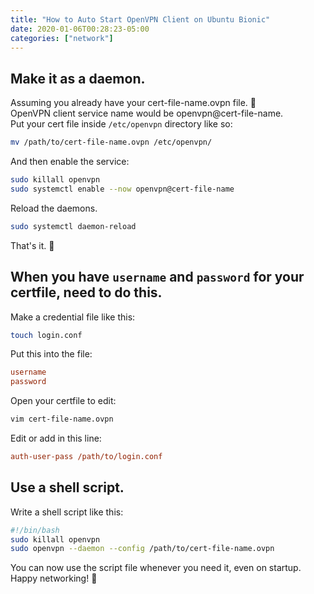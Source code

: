 ```yaml
---
title: "How to Auto Start OpenVPN Client on Ubuntu Bionic"
date: 2020-01-06T00:28:23-05:00
categories: ["network"]
---
```

## Make it as a daemon.

Assuming you already have your cert-file-name.ovpn file. 🙂  
OpenVPN client service name would be openvpn@cert-file-name.  
Put your cert file inside `/etc/openvpn` directory like so:

```bash
mv /path/to/cert-file-name.ovpn /etc/openvpn/
```

And then enable the service:

```bash
sudo killall openvpn
sudo systemctl enable --now openvpn@cert-file-name
```

Reload the daemons.

```bash
sudo systemctl daemon-reload
```

That's it. 🙂  

## When you have `username` and `password` for your certfile, need to do this.

Make a credential file like this:

```bash
touch login.conf
```

Put this into the file:

```ini
username
password
```

Open your certfile to edit:

```bash
vim cert-file-name.ovpn
```

Edit or add in this line:

```ini
auth-user-pass /path/to/login.conf
```

## Use a shell script.

Write a shell script like this:

```bash
#!/bin/bash
sudo killall openvpn
sudo openvpn --daemon --config /path/to/cert-file-name.ovpn
```

You can now use the script file whenever you need it, even on startup.  
Happy networking! 🙂
